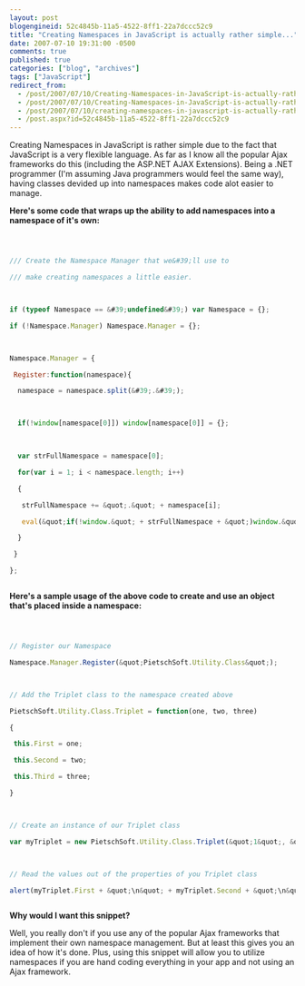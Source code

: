 ```yaml
---
layout: post
blogengineid: 52c4845b-11a5-4522-8ff1-22a7dccc52c9
title: "Creating Namespaces in JavaScript is actually rather simple..."
date: 2007-07-10 19:31:00 -0500
comments: true
published: true
categories: ["blog", "archives"]
tags: ["JavaScript"]
redirect_from: 
  - /post/2007/07/10/Creating-Namespaces-in-JavaScript-is-actually-rather-simple.aspx
  - /post/2007/07/10/Creating-Namespaces-in-JavaScript-is-actually-rather-simple
  - /post/2007/07/10/creating-namespaces-in-javascript-is-actually-rather-simple
  - /post.aspx?id=52c4845b-11a5-4522-8ff1-22a7dccc52c9
---
```

<!-- more -->


Creating Namespaces in JavaScript is rather simple due to the fact that JavaScript is a very flexible language. As far as I know all the popular Ajax frameworks do this (including the ASP.NET AJAX Extensions). Being a .NET programmer (I&#39;m assuming Java programmers would feel the same way), having classes devided up into namespaces makes code alot easier to manage.



**Here&#39;s some code that wraps up the ability to add namespaces into a namespace of it&#39;s own:**



```javascript 



/// Create the Namespace Manager that we&#39;ll use to

/// make creating namespaces a little easier.



if (typeof Namespace == &#39;undefined&#39;) var Namespace = {};

if (!Namespace.Manager) Namespace.Manager = {};



Namespace.Manager = {

 Register:function(namespace){

  namespace = namespace.split(&#39;.&#39;);



  if(!window[namespace[0]]) window[namespace[0]] = {};

  

  var strFullNamespace = namespace[0];

  for(var i = 1; i < namespace.length; i++)

  {

   strFullNamespace += &quot;.&quot; + namespace[i];

   eval(&quot;if(!window.&quot; + strFullNamespace + &quot;)window.&quot; + strFullNamespace + &quot;={};&quot;);

  }

 }

};



``` 



**Here&#39;s a sample usage of the above code to create and use an object that&#39;s placed inside a namespace:**



```javascript 



// Register our Namespace

Namespace.Manager.Register(&quot;PietschSoft.Utility.Class&quot;);



// Add the Triplet class to the namespace created above

PietschSoft.Utility.Class.Triplet = function(one, two, three)

{

 this.First = one;

 this.Second = two;

 this.Third = three;

}



// Create an instance of our Triplet class

var myTriplet = new PietschSoft.Utility.Class.Triplet(&quot;1&quot;, &quot;2&quot;, &quot;3&quot;);



// Read the values out of the properties of you Triplet class

alert(myTriplet.First + &quot;\n&quot; + myTriplet.Second + &quot;\n&quot; + myTriplet.Third);



```



 



**Why would I want this snippet?**



Well, you really don&#39;t if you use any of the popular Ajax frameworks that implement their own namespace management. But at least this gives you an idea of how it&#39;s done. Plus, using this snippet will allow you to utilize namespaces if you are hand coding everything in your app and not using an Ajax framework.

